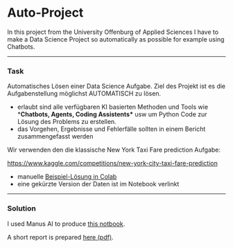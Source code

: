 # Auto-Project
In this project from the University Offenburg of Applied Sciences I have to make a Data Science Project so automatically as possible for example using Chatbots.



---

### Task

Automatisches Lösen einer Data Science Aufgabe. Ziel des Projekt ist es die Aufgabenstellung möglichst AUTOMATISCH zu lösen. 

- erlaubt sind alle verfügbaren KI basierten Methoden und Tools wie ***Chatbots,  Agents, Coding Assistents\*** usw um Python Code zur Lösung des     Problems zu erstellen.
- das Vorgehen, Ergebnisse und Fehlerfälle sollten in einem Bericht zusammengefasst werden 

Wir verwenden den die klassische New York Taxi Fare prediction Aufgabe:

https://www.kaggle.com/competitions/new-york-city-taxi-fare-prediction 

- manuelle [Beispiel-Lösung in Colab](https://colab.research.google.com/github/keuperj/DataScience22/blob/main/week_1/UseCase_NY_Taxi.ipynb)
- eine gekürzte Version der Daten ist im Notebook verlinkt



---

### Solution

I used Manus AI to produce [this notbook](./nyc_taxi_fare_prediction.ipynb).

A short report is prepared [here (pdf)](./doc/main.pdf).

